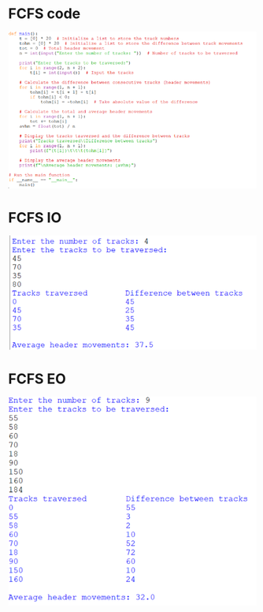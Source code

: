 # FCFS code
![FCFS code](FCFS_code_578.png)
# FCFS IO
![FCFS IO](FCFS_IO_578.png)
# FCFS EO
![FCFS EO](FCFS_EO_578.png)
